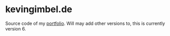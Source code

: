 kevingimbel.de
==============
Source code of my [portfolio][1]. Will may add other versions to, this is currently version 6.

[1]: http://kevingimbel.de
